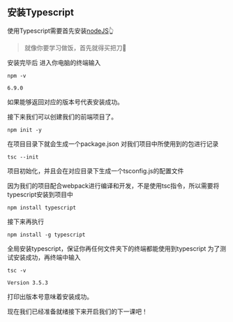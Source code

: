 ## 安装Typescript
使用Typescript需要首先安装[nodeJS](https://nodejs.org/en/)👆
> 就像你要学习做饭，首先就得买把刀🔪

安装完毕后
进入你电脑的终端输入
```
npm -v

6.9.0
```
如果能够返回对应的版本号代表安装成功。

接下来我们可以创建我们的前端项目了。
```
npm init -y
```
在项目目录下就会生成一个package.json
对我们项目中所使用到的包进行记录

```
tsc --init
```
项目初始化，并且会在对应目录下生成一个tsconfig.js的配置文件

因为我们的项目配合webpack进行编译和开发，不是使用tsc指令，所以需要将typescript安装到项目中
```
npm install typescript
```

接下来再执行
```
npm install -g typescript
```
全局安装typescript，保证你再任何文件夹下的终端都能使用到typescript
为了测试安装成功，再终端中输入
```
tsc -v 

Version 3.5.3
```
打印出版本号意味着安装成功。


现在我们已经准备就绪接下来开启我们的下一课吧！